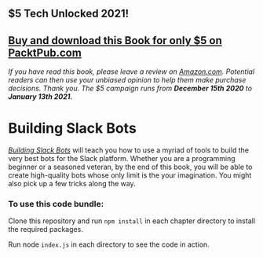 ## $5 Tech Unlocked 2021!
[Buy and download this Book for only $5 on PacktPub.com](https://www.packtpub.com/product/building-slack-bots/9781786460806)
-----
*If you have read this book, please leave a review on [Amazon.com](https://www.amazon.com/gp/product/1786460807).     Potential readers can then use your unbiased opinion to help them make purchase decisions. Thank you. The $5 campaign         runs from __December 15th 2020__ to __January 13th 2021.__*

# Building Slack Bots

*[Building Slack Bots](https://www.packtpub.com/application-development/building-slack-bots?utm_source=github&utm_medium=repository&utm_campaign=9781786460806)* will teach you how to use a myriad of tools to build the very best bots for the Slack platform. Whether you are a programming beginner or a seasoned veteran, by the end of this book, you will be able to create high-quality bots whose only limit is the your imagination. You might also pick up a few tricks along the way.

### To use this code bundle: 

Clone this repository and run `npm install` in each chapter directory to install the required packages.

Run node `index.js` in each directory to see the code in action.
